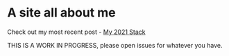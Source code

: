 # A site all about me

Check out my most recent post - [My 2021 Stack](https://paulbokelman.com/2021-full-stack)

THIS IS A WORK IN PROGRESS, please open issues for whatever you have.

